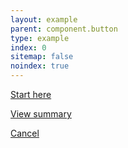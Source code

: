 ```yaml
---
layout: example
parent: component.button
type: example
index: 0
sitemap: false
noindex: true
---
```


<div class="ds_button-group">
<a href="#" class="ds_button  ds_button--small">Start here</a><br />

<a href="#" class="ds_button  ds_button--small  ds_button--max  ds_button--secondary">View summary</a><br />

<a href="#" class="ds_button  ds_button--small  ds_button--fixed  ds_button--cancel">Cancel</a>
</div>
